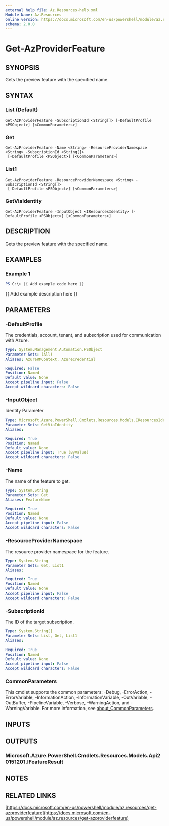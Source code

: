 ```yaml
---
external help file: Az.Resources-help.xml
Module Name: Az.Resources
online version: https://docs.microsoft.com/en-us/powershell/module/az.resources/get-azproviderfeature
schema: 2.0.0
---
```


# Get-AzProviderFeature

## SYNOPSIS
Gets the preview feature with the specified name.

## SYNTAX

### List (Default)
```
Get-AzProviderFeature -SubscriptionId <String[]> [-DefaultProfile <PSObject>] [<CommonParameters>]
```

### Get
```
Get-AzProviderFeature -Name <String> -ResourceProviderNamespace <String> -SubscriptionId <String[]>
 [-DefaultProfile <PSObject>] [<CommonParameters>]
```

### List1
```
Get-AzProviderFeature -ResourceProviderNamespace <String> -SubscriptionId <String[]>
 [-DefaultProfile <PSObject>] [<CommonParameters>]
```

### GetViaIdentity
```
Get-AzProviderFeature -InputObject <IResourcesIdentity> [-DefaultProfile <PSObject>] [<CommonParameters>]
```

## DESCRIPTION
Gets the preview feature with the specified name.

## EXAMPLES

### Example 1
```powershell
PS C:\> {{ Add example code here }}
```

{{ Add example description here }}

## PARAMETERS

### -DefaultProfile
The credentials, account, tenant, and subscription used for communication with Azure.

```yaml
Type: System.Management.Automation.PSObject
Parameter Sets: (All)
Aliases: AzureRMContext, AzureCredential

Required: False
Position: Named
Default value: None
Accept pipeline input: False
Accept wildcard characters: False
```

### -InputObject
Identity Parameter

```yaml
Type: Microsoft.Azure.PowerShell.Cmdlets.Resources.Models.IResourcesIdentity
Parameter Sets: GetViaIdentity
Aliases:

Required: True
Position: Named
Default value: None
Accept pipeline input: True (ByValue)
Accept wildcard characters: False
```

### -Name
The name of the feature to get.

```yaml
Type: System.String
Parameter Sets: Get
Aliases: FeatureName

Required: True
Position: Named
Default value: None
Accept pipeline input: False
Accept wildcard characters: False
```

### -ResourceProviderNamespace
The resource provider namespace for the feature.

```yaml
Type: System.String
Parameter Sets: Get, List1
Aliases:

Required: True
Position: Named
Default value: None
Accept pipeline input: False
Accept wildcard characters: False
```

### -SubscriptionId
The ID of the target subscription.

```yaml
Type: System.String[]
Parameter Sets: List, Get, List1
Aliases:

Required: True
Position: Named
Default value: None
Accept pipeline input: False
Accept wildcard characters: False
```

### CommonParameters
This cmdlet supports the common parameters: -Debug, -ErrorAction, -ErrorVariable, -InformationAction, -InformationVariable, -OutVariable, -OutBuffer, -PipelineVariable, -Verbose, -WarningAction, and -WarningVariable. For more information, see [about_CommonParameters](http://go.microsoft.com/fwlink/?LinkID=113216).

## INPUTS

## OUTPUTS

### Microsoft.Azure.PowerShell.Cmdlets.Resources.Models.Api20151201.IFeatureResult
## NOTES

## RELATED LINKS

[https://docs.microsoft.com/en-us/powershell/module/az.resources/get-azproviderfeature](https://docs.microsoft.com/en-us/powershell/module/az.resources/get-azproviderfeature)

